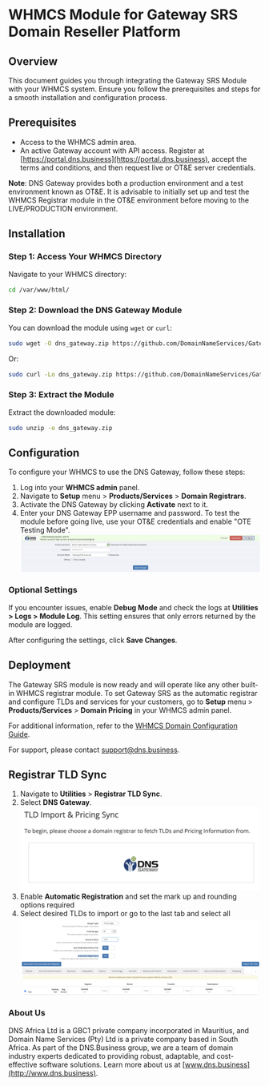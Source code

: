 # WHMCS Module for Gateway SRS Domain Reseller Platform

## Overview

This document guides you through integrating the Gateway SRS Module with your WHMCS system. Ensure you follow the prerequisites and steps for a smooth installation and configuration process.

## Prerequisites

- Access to the WHMCS admin area.
- An active Gateway account with API access. Register at [https://portal.dns.business](https://portal.dns.business), accept the terms and conditions, and then request live or OT&E server credentials.

**Note**: DNS Gateway provides both a production environment and a test environment known as OT&E. It is advisable to initially set up and test the WHMCS Registrar module in the OT&E environment before moving to the LIVE/PRODUCTION environment.

## Installation

### Step 1: Access Your WHMCS Directory
Navigate to your WHMCS directory:
```bash
cd /var/www/html/
```

### Step 2: Download the DNS Gateway Module
You can download the module using `wget` or `curl`:
```bash
sudo wget -O dns_gateway.zip https://github.com/DomainNameServices/Gateway-WHMCS/raw/master/dns_gateway.zip
```
Or:
```bash
sudo curl -Lo dns_gateway.zip https://github.com/DomainNameServices/Gateway-WHMCS/raw/master/dns_gateway.zip
```

### Step 3: Extract the Module
Extract the downloaded module:
```bash
sudo unzip -o dns_gateway.zip
```

## Configuration

To configure your WHMCS to use the DNS Gateway, follow these steps:

1. Log into your **WHMCS admin** panel.
2. Navigate to **Setup** menu > **Products/Services** > **Domain Registrars**.
3. Activate the DNS Gateway by clicking **Activate** next to it.
4. Enter your DNS Gateway EPP username and password. To test the module before going live, use your OT&E credentials and enable "OTE Testing Mode".
   ![Configuration Settings](configure.png)

### Optional Settings
If you encounter issues, enable **Debug Mode** and check the logs at **Utilities > Logs > Module Log**. This setting ensures that only errors returned by the module are logged.

After configuring the settings, click **Save Changes**.

## Deployment

The Gateway SRS module is now ready and will operate like any other built-in WHMCS registrar module. To set Gateway SRS as the automatic registrar and configure TLDs and services for your customers, go to **Setup** menu > **Products/Services** > **Domain Pricing** in your WHMCS admin panel.

For additional information, refer to the [WHMCS Domain Configuration Guide](http://docs.whmcs.com/Domains_Configuration).

For support, please contact [support@dns.business](mailto:support@dns.business).

## Registrar TLD Sync

1. Navigate to **Utilities** > **Registrar TLD Sync**.
2. Select **DNS Gateway**.
   ![tld_price_sync.png](tld_price_sync.png)
3. Enable **Automatic Registration** and set the mark up and rounding options required
4. Select desired TLDs to import or go to the last tab and select all
   ![tld_price_sync_2.png](tld_price_sync_2.png)

### About Us

DNS Africa Ltd is a GBC1 private company incorporated in Mauritius, and Domain Name Services (Pty) Ltd is a private company based in South Africa. As part of the DNS.Business group, we are a team of domain industry experts dedicated to providing robust, adaptable, and cost-effective software solutions. Learn more about us at [www.dns.business](http://www.dns.business).
